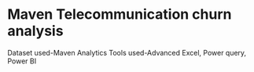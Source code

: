 # Maven Telecommunication churn analysis
Dataset used-Maven Analytics
Tools used-Advanced Excel, Power query, Power BI

